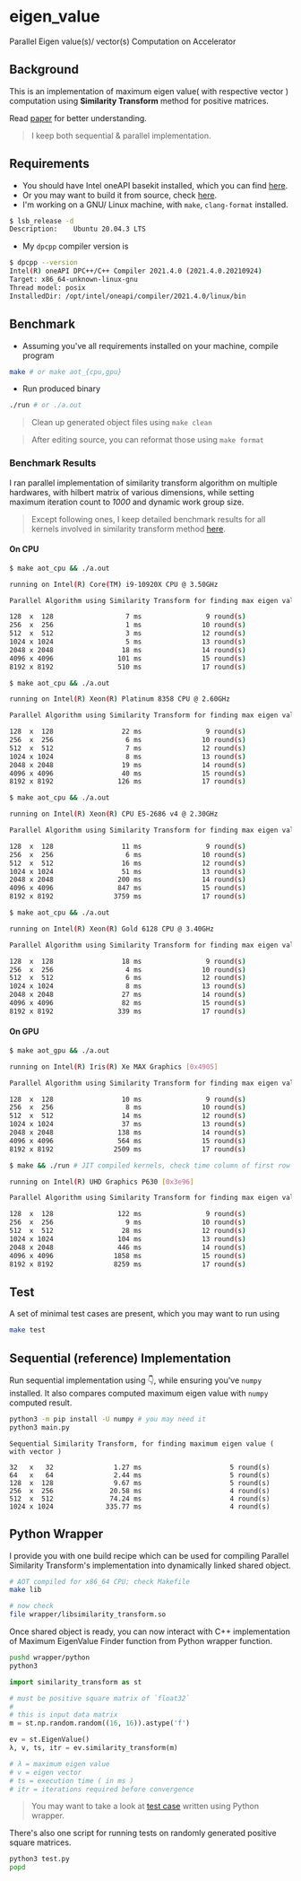 # eigen_value
Parallel Eigen value(s)/ vector(s) Computation on Accelerator 

## Background

This is an implementation of maximum eigen value( with respective vector ) computation using **Similarity Transform** method for positive matrices.

Read [paper](https://link.springer.com/chapter/10.1007%2F978-3-319-11194-0_18) for better understanding.

> I keep both sequential & parallel implementation.

## Requirements

- You should have Intel oneAPI basekit installed, which you can find [here](https://www.intel.com/content/www/us/en/developer/tools/oneapi/base-toolkit-download.html).
- Or you may want to build it from source, check [here](https://intel.github.io/llvm-docs/GetStartedGuide.html#prerequisites).
- I'm working on a GNU/ Linux machine, with `make`, `clang-format` installed.

```bash
$ lsb_release -d
Description:    Ubuntu 20.04.3 LTS
```

- My `dpcpp` compiler version is

```bash
$ dpcpp --version
Intel(R) oneAPI DPC++/C++ Compiler 2021.4.0 (2021.4.0.20210924)
Target: x86_64-unknown-linux-gnu
Thread model: posix
InstalledDir: /opt/intel/oneapi/compiler/2021.4.0/linux/bin
```

## Benchmark

- Assuming you've all requirements installed on your machine, compile program

```bash
make # or make aot_{cpu,gpu}
```

- Run produced binary

```bash
./run # or ./a.out
```

> Clean up generated object files using `make clean`

> After editing source, you can reformat those using `make format`

### Benchmark Results

I ran parallel implementation of similarity transform algorithm on multiple hardwares, with hilbert matrix of various dimensions, while setting maximum iteration count to *1000* and dynamic work group size.

> Except following ones, I keep detailed benchmark results for all kernels involved in similarity transform method [here](benchmarks/similarity_transform.md).

#### On CPU

```bash
$ make aot_cpu && ./a.out

running on Intel(R) Core(TM) i9-10920X CPU @ 3.50GHz

Parallel Algorithm using Similarity Transform for finding max eigen value (with vector)

128  x  128			         7 ms			     9 round(s)
256  x  256			         1 ms			    10 round(s)
512  x  512			         3 ms			    12 round(s)
1024 x 1024			         5 ms			    13 round(s)
2048 x 2048			        18 ms			    14 round(s)
4096 x 4096			       101 ms			    15 round(s)
8192 x 8192			       510 ms			    17 round(s)
```

```bash
$ make aot_cpu && ./a.out

running on Intel(R) Xeon(R) Platinum 8358 CPU @ 2.60GHz

Parallel Algorithm using Similarity Transform for finding max eigen value (with vector)

128  x  128			        22 ms			     9 round(s)
256  x  256			         6 ms			    10 round(s)
512  x  512			         7 ms			    12 round(s)
1024 x 1024			         8 ms			    13 round(s)
2048 x 2048			        19 ms			    14 round(s)
4096 x 4096			        40 ms			    15 round(s)
8192 x 8192			       126 ms			    17 round(s)
```

```bash
$ make aot_cpu && ./a.out

running on Intel(R) Xeon(R) CPU E5-2686 v4 @ 2.30GHz

Parallel Algorithm using Similarity Transform for finding max eigen value (with vector)

128  x  128			        11 ms			     9 round(s)
256  x  256			         6 ms			    10 round(s)
512  x  512			        16 ms			    12 round(s)
1024 x 1024			        51 ms			    13 round(s)
2048 x 2048			       200 ms			    14 round(s)
4096 x 4096			       847 ms			    15 round(s)
8192 x 8192			      3759 ms			    17 round(s)
```

```bash
$ make aot_cpu && ./a.out

running on Intel(R) Xeon(R) Gold 6128 CPU @ 3.40GHz

Parallel Algorithm using Similarity Transform for finding max eigen value (with vector)

128  x  128			        18 ms			     9 round(s)
256  x  256			         4 ms			    10 round(s)
512  x  512			         6 ms			    12 round(s)
1024 x 1024			         8 ms			    13 round(s)
2048 x 2048			        27 ms			    14 round(s)
4096 x 4096			        82 ms			    15 round(s)
8192 x 8192			       339 ms			    17 round(s)
```

#### On GPU

```bash
$ make aot_gpu && ./a.out

running on Intel(R) Iris(R) Xe MAX Graphics [0x4905]

Parallel Algorithm using Similarity Transform for finding max eigen value (with vector)

128  x  128			        10 ms			     9 round(s)
256  x  256			         8 ms			    10 round(s)
512  x  512			        14 ms			    12 round(s)
1024 x 1024			        37 ms			    13 round(s)
2048 x 2048			       138 ms			    14 round(s)
4096 x 4096			       564 ms			    15 round(s)
8192 x 8192			      2509 ms			    17 round(s)
```

```bash
$ make && ./run # JIT compiled kernels, check time column of first row of below table [ way more than second row, because kernel being JIT-ed ]

running on Intel(R) UHD Graphics P630 [0x3e96]

Parallel Algorithm using Similarity Transform for finding max eigen value (with vector)

128  x  128			       122 ms			     9 round(s)
256  x  256			         9 ms			    10 round(s)
512  x  512			        28 ms			    12 round(s)
1024 x 1024			       104 ms			    13 round(s)
2048 x 2048			       446 ms			    14 round(s)
4096 x 4096			      1858 ms			    15 round(s)
8192 x 8192			      8259 ms			    17 round(s)
```

## Test

A set of minimal test cases are present, which you may want to run using

```bash
make test
```

## Sequential (reference) Implementation

Run sequential implementation using 👇, while ensuring you've `numpy` installed. It also compares computed maximum eigen value with `numpy` computed result.

```bash
python3 -m pip install -U numpy # you may need it
python3 main.py
```

```text
Sequential Similarity Transform, for finding maximum eigen value ( with vector )

32   x   32               1.27 ms                      5 round(s)
64   x   64               2.44 ms                      5 round(s)
128  x  128               9.67 ms                      5 round(s)
256  x  256              20.58 ms                      4 round(s)
512  x  512              74.24 ms                      4 round(s)
1024 x 1024             335.77 ms                      4 round(s)
```

## Python Wrapper

I provide you with one build recipe which can be used for compiling Parallel Similarity Transform's implementation into dynamically linked shared object.

```bash
# AOT compiled for x86_64 CPU; check Makefile
make lib

# now check 
file wrapper/libsimilarity_transform.so
```

Once shared object is ready, you can now interact with C++ implementation of Maximum EigenValue Finder function from Python wrapper function.

```bash
pushd wrapper/python
python3
```

```python
import similarity_transform as st

# must be positive square matrix of `float32`
#
# this is input data matrix
m = st.np.random.random((16, 16)).astype('f')

ev = st.EigenValue()
λ, v, ts, itr = ev.similarity_transform(m)

# λ = maximum eigen value
# v = eigen vector
# ts = execution time ( in ms )
# itr = iterations required before convergence
```

> You may want to take a look at [test case](https://github.com/itzmeanjan/eigen_value/blob/1e7aec0/wrapper/python/test.py#L8) written using Python wrapper.

There's also one script for running tests on randomly generated positive square matrices.

```bash
python3 test.py
popd
```
